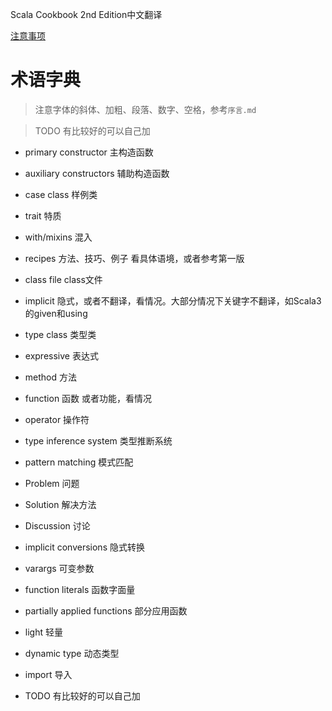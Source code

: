 Scala Cookbook 2nd Edition中文翻译

[注意事项](./注意事项.md)

# 术语字典

> 注意字体的斜体、加粗、段落、数字、空格，参考`序言.md`

> TODO 有比较好的可以自己加

- primary constructor  主构造函数
- auxiliary constructors 辅助构造函数
- case class 样例类
- trait 特质
- with/mixins 混入
- recipes 方法、技巧、例子 看具体语境，或者参考第一版
- class file    class文件
- implicit 隐式，或者不翻译，看情况。大部分情况下关键字不翻译，如Scala3的given和using
- type class 类型类
- expressive 表达式
- method 方法
- function 函数  或者功能，看情况
- operator 操作符
- type inference system 类型推断系统
- pattern matching 模式匹配
- Problem 问题
- Solution 解决方法
- Discussion 讨论
- implicit conversions 隐式转换
- varargs 可变参数
- function literals 函数字面量
- partially applied functions 部分应用函数
- light 轻量
- dynamic type 动态类型
- import 导入


- TODO 有比较好的可以自己加